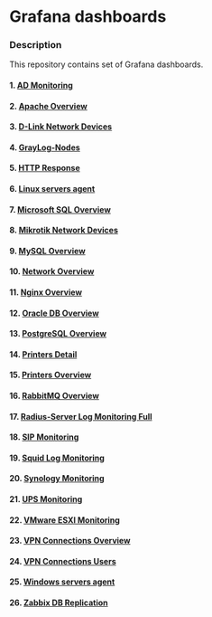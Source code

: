 # Grafana dashboards
### Description  
This repository contains set of Grafana dashboards.   
#### 1. [AD Monitoring](https://github.com/lion896/Grafana/blob/main/dashboards/AD%20Monitoring-1693995940464.json)
#### 2. [Apache Overview](https://github.com/lion896/Grafana/blob/main/dashboards/Apache%20Overview-1693995954365.json)  
#### 3. [D-Link Network Devices](https://github.com/lion896/Grafana/blob/main/dashboards/D-Link%20Network%20Devices-1693995960983.json) 
#### 4. [GrayLog-Nodes](https://github.com/lion896/Grafana/blob/main/dashboards/GrayLog-Nodes-1693995967387.json)  
#### 5. [HTTP Response](https://github.com/lion896/Grafana/blob/main/dashboards/HTTP%20Response-1693995982339.json)  
#### 6. [Linux servers agent](https://github.com/lion896/Grafana/blob/main/dashboards/Linux%20servers%20agent-1693995989518.json)  
#### 7. [Microsoft SQL Overview](https://github.com/lion896/Grafana/blob/main/dashboards/Microsoft%20SQL%20Overview-1693995997518.json)  
#### 8. [Mikrotik Network Devices](https://github.com/lion896/Grafana/blob/main/dashboards/Mikrotik%20Network%20Devices-1693996005680.json)
#### 9. [MySQL Overview](https://github.com/lion896/Grafana/blob/main/dashboards/MySQL%20Overview-1693996024010.json)  
#### 10. [Network Overview](https://github.com/lion896/Grafana/blob/main/dashboards/Network%20Overview-1693996030806.json)  
#### 11. [Nginx Overview](https://github.com/lion896/Grafana/blob/main/dashboards/Nginx%20Overview-1693996039461.json)  
#### 12. [Oracle DB Overview](https://github.com/lion896/Grafana/blob/main/dashboards/Oracle%20DB%20Overview-1693996052247.json)
#### 13. [PostgreSQL Overview](https://github.com/lion896/Grafana/blob/main/dashboards/PostgreSQL%20Overview-1693996062871.json)  
#### 14. [Printers Detail](https://github.com/lion896/Grafana/blob/main/dashboards/Printers%20Detail-1693996070383.json)  
#### 15. [Printers Overview](https://github.com/lion896/Grafana/blob/main/dashboards/Printers%20Overview-1693996078364.json)  
#### 16. [RabbitMQ Overview](https://github.com/lion896/Grafana/blob/main/dashboards/RabbitMQ%20Overview-1693996085926.json)  
#### 17. [Radius-Server Log Monitoring Full](https://github.com/lion896/Grafana/blob/main/dashboards/Radius-Server%20Log%20Monitoring%20Full-1693996096997.json)    
#### 18. [SIP Monitoring](https://github.com/lion896/Grafana/blob/main/dashboards/SIP%20Monitoring-1693996111622.json)  
#### 19. [Squid Log Monitoring](https://github.com/lion896/Grafana/blob/main/dashboards/Squid%20Log%20Monitoring-1693472337304.json)  
#### 20. [Synology Monitoring](https://github.com/lion896/Grafana/blob/main/dashboards/Synology%20Monitoring-1693996122345.json)  
#### 21. [UPS Monitoring](https://github.com/lion896/Grafana/blob/main/dashboards/UPS%20Monitoring-1693996131691.json)  
#### 22. [VMware ESXI Monitoring](https://github.com/lion896/Grafana/blob/main/dashboards/VMware%20ESXI%20Monitoring-1693996140195.json)  
#### 23. [VPN Connections Overview](https://github.com/lion896/Grafana/blob/main/dashboards/VPN%20Connections%20Overview-1693996149101.json)    
#### 24. [VPN Connections Users](https://github.com/lion896/Grafana/blob/main/dashboards/VPN%20Connections%20Users-1693996157693.json)  
#### 25. [Windows servers agent](https://github.com/lion896/Grafana/blob/main/dashboards/Windows%20servers%20agent-1693996167742.json)  
#### 26. [Zabbix DB Replication](https://github.com/lion896/Grafana/blob/main/dashboards/Zabbix%20DB%20Replication-1693996176398.json)
